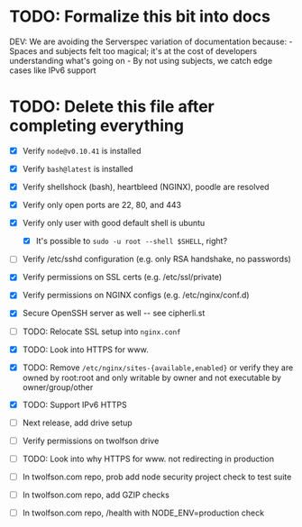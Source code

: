 # TODO: Formalize this bit into docs
DEV: We are avoiding the Serverspec variation of documentation because:
    - Spaces and subjects felt too magical; it's at the cost of developers understanding what's going on
    - By not using subjects, we catch edge cases like IPv6 support

# TODO: Delete this file after completing everything
- [x] Verify `node@v0.10.41` is installed
- [x] Verify `bash@latest` is installed
- [x] Verify shellshock (bash), heartbleed (NGINX), poodle are resolved
- [x] Verify only open ports are 22, 80, and 443
- [x] Verify only user with good default shell is ubuntu
    - [x] It's possible to `sudo -u root --shell $SHELL`, right?
- [ ] Verify /etc/sshd configuration (e.g. only RSA handshake, no passwords)
- [x] Verify permissions on SSL certs (e.g. /etc/ssl/private)
- [x] Verify permissions on NGINX configs (e.g. /etc/nginx/conf.d)
- [x] Secure OpenSSH server as well -- see cipherli.st
- [ ] TODO: Relocate SSL setup into `nginx.conf`
- [x] TODO: Look into HTTPS for www.
- [x] TODO: Remove `/etc/nginx/sites-{available,enabled}` or verify they are owned by root:root and only writable by owner and not executable by owner/group/other
- [x] TODO: Support IPv6 HTTPS

- [ ] Next release, add drive setup
- [ ] Verify permissions on twolfson drive

- [ ] TODO: Look into why HTTPS for www. not redirecting in production

- [ ] In twolfson.com repo, prob add node security project check to test suite
- [ ] In twolfson.com repo, add GZIP checks
- [ ] In twolfson.com repo, /health with NODE_ENV=production check

